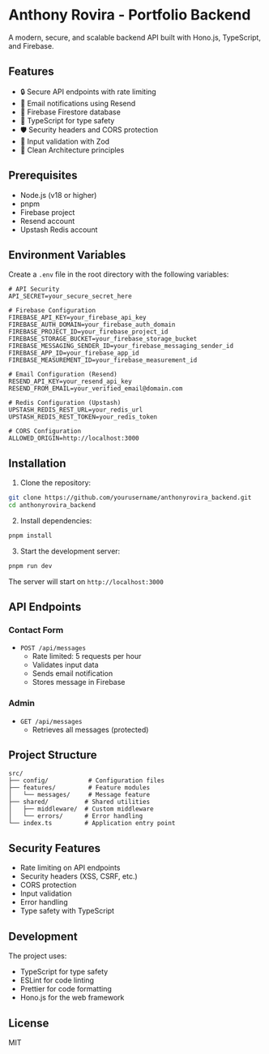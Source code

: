 # Anthony Rovira - Portfolio Backend

A modern, secure, and scalable backend API built with Hono.js, TypeScript, and Firebase.

## Features

- 🔒 Secure API endpoints with rate limiting
- 📧 Email notifications using Resend
- 💾 Firebase Firestore database
- 🚀 TypeScript for type safety
- 🛡️ Security headers and CORS protection
- 📝 Input validation with Zod
- 🧹 Clean Architecture principles

## Prerequisites

- Node.js (v18 or higher)
- pnpm
- Firebase project
- Resend account
- Upstash Redis account

## Environment Variables

Create a `.env` file in the root directory with the following variables:

```env
# API Security
API_SECRET=your_secure_secret_here

# Firebase Configuration
FIREBASE_API_KEY=your_firebase_api_key
FIREBASE_AUTH_DOMAIN=your_firebase_auth_domain
FIREBASE_PROJECT_ID=your_firebase_project_id
FIREBASE_STORAGE_BUCKET=your_firebase_storage_bucket
FIREBASE_MESSAGING_SENDER_ID=your_firebase_messaging_sender_id
FIREBASE_APP_ID=your_firebase_app_id
FIREBASE_MEASUREMENT_ID=your_firebase_measurement_id

# Email Configuration (Resend)
RESEND_API_KEY=your_resend_api_key
RESEND_FROM_EMAIL=your_verified_email@domain.com

# Redis Configuration (Upstash)
UPSTASH_REDIS_REST_URL=your_redis_url
UPSTASH_REDIS_REST_TOKEN=your_redis_token

# CORS Configuration
ALLOWED_ORIGIN=http://localhost:3000
```

## Installation

1. Clone the repository:

```bash
git clone https://github.com/yourusername/anthonyrovira_backend.git
cd anthonyrovira_backend
```

2. Install dependencies:

```bash
pnpm install
```

3. Start the development server:

```bash
pnpm run dev
```

The server will start on `http://localhost:3000`

## API Endpoints

### Contact Form

- `POST /api/messages`
  - Rate limited: 5 requests per hour
  - Validates input data
  - Sends email notification
  - Stores message in Firebase

### Admin

- `GET /api/messages`
  - Retrieves all messages (protected)

## Project Structure

```
src/
├── config/           # Configuration files
├── features/         # Feature modules
│   └── messages/     # Message feature
├── shared/          # Shared utilities
│   ├── middleware/  # Custom middleware
│   └── errors/      # Error handling
└── index.ts         # Application entry point
```

## Security Features

- Rate limiting on API endpoints
- Security headers (XSS, CSRF, etc.)
- CORS protection
- Input validation
- Error handling
- Type safety with TypeScript

## Development

The project uses:

- TypeScript for type safety
- ESLint for code linting
- Prettier for code formatting
- Hono.js for the web framework

## License

MIT
